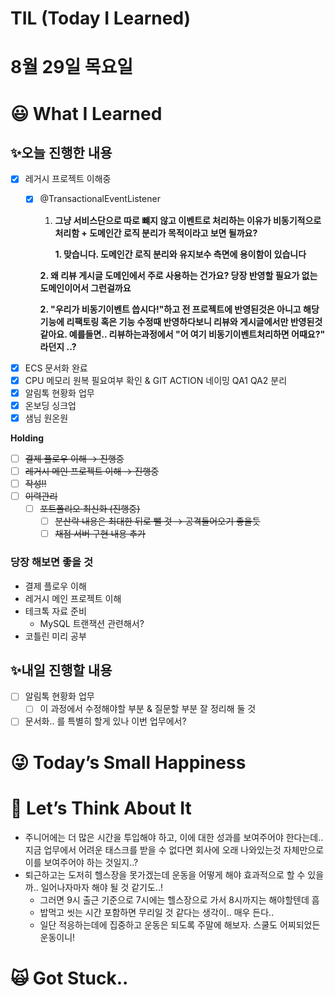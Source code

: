 # TIL (Today I Learned)

# 8월 29일 목요일

# 😃 What I Learned

## ✨오늘 진행한 내용

- [x]  레거시 프로젝트 이해중
    - [x]  @TransactionalEventListener
        1. **그냥 서비스단으로 따로 뺴지 않고 이벤트로 처리하는 이유가 비동기적으로 처리함 + 도메인간 로직 분리가 목적이라고 보면 될까요?**
            
            **1. 맞습니다. 도메인간 로직 분리와 유지보수 측면에 용이함이 있습니다**
            
        
        **2. 왜 리뷰 게시글 도메인에서 주로 사용하는 건가요? 당장 반영할 필요가 없는 도메인이어서 그런걸까요**
        
        **2. "우리가 비동기이벤트 씁시다!"하고 전 프로젝트에 반영된것은 아니고 해당 기능에 리팩토링 혹은 기능 수정때 반영하다보니 리뷰와 게시글에서만 반영된것 같아요. 예를들면.. 리뷰하는과정에서 "어 여기 비동기이벤트처리하면 어때요?" 라던지 ..?**
        
- [x]  ECS 문서화 완료
- [x]  CPU 메모리 원복 필요여부 확인 & GIT ACTION 네이밍 QA1 QA2 분리
- [x]  알림톡 현황화 업무
- [x]  온보딩 싱크업
- [x]  샘님 원온원

**Holding**

- [ ]  ~~결제 플로우 이해 → 진행중~~
- [ ]  ~~레거시 메인 프로젝트 이해 → 진행중~~
- [ ]  ~~작성!!~~
- [ ]  ~~이력관리~~
    - [ ]  ~~포트폴리오 최신화 (진행중)~~
        - [ ]  ~~분산락 내용은 최대한 뒤로 뺄 것 → 공격들어오기 좋을듯~~
        - [ ]  ~~채점 서버 구현 내용 추가~~

### 당장 해보면 좋을 것

- 결제 플로우 이해
- 레거시 메인 프로젝트 이해
- 테크톡 자료 준비
    - MySQL 트랜잭션 관련해서?
- 코틀린 미리 공부

## ✨내일 진행할 내용

- [ ]  알림톡 현황화 업무
    - [ ]  이 과정에서 수정해야할 부분 & 질문할 부분 잘 정리해 둘 것
- [ ]  문서화.. 를 특별히 할게 있나 이번 업무에서?

# 😜 Today’s Small Happiness

# 🧐 Let’s Think About It

- 주니어에는 더 많은 시간을 투입해야 하고, 이에 대한 성과를 보여주어야 한다는데.. 지금 업무에서 어려운 태스크를 받을 수 없다면 회사에 오래 나와있는것 자체만으로 이를 보여주어야 하는 것일지..?
- 퇴근하고는 도저히 헬스장을 못가겠는데 운동을 어떻게 해야 효과적으로 할 수 있을까.. 일어나자마자 해야 될 것 같기도..!
    - 그러면 9시 출근 기준으로 7시에는 헬스장으로 가서 8시까지는 해야할텐데 흠
    - 밥먹고 씻는 시간 포함하면 무리일 것 같다는 생각이.. 매우 든다..
    - 일단 적응하는데에 집중하고 운동은 되도록 주말에 해보자. 스쿨도 어찌되었든 운동이니!

# 🙀 Got Stuck..